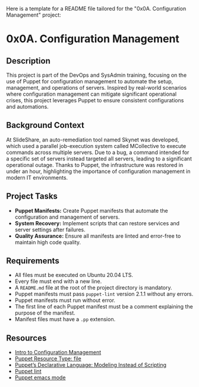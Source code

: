 Here is a template for a README file tailored for the "0x0A. Configuration Management" project:


# 0x0A. Configuration Management

## Description
This project is part of the DevOps and SysAdmin training, focusing on the use of Puppet for configuration management to automate the setup, management, and operations of servers. Inspired by real-world scenarios where configuration management can mitigate significant operational crises, this project leverages Puppet to ensure consistent configurations and automations.

## Background Context
At SlideShare, an auto-remediation tool named Skynet was developed, which used a parallel job-execution system called MCollective to execute commands across multiple servers. Due to a bug, a command intended for a specific set of servers instead targeted all servers, leading to a significant operational outage. Thanks to Puppet, the infrastructure was restored in under an hour, highlighting the importance of configuration management in modern IT environments.

## Project Tasks
- **Puppet Manifests:** Create Puppet manifests that automate the configuration and management of servers.
- **System Recovery:** Implement scripts that can restore services and server settings after failures.
- **Quality Assurance:** Ensure all manifests are linted and error-free to maintain high code quality.

## Requirements
- All files must be executed on Ubuntu 20.04 LTS.
- Every file must end with a new line.
- A `README.md` file at the root of the project directory is mandatory.
- Puppet manifests must pass `puppet-lint` version 2.1.1 without any errors.
- Puppet manifests must run without error.
- The first line of each Puppet manifest must be a comment explaining the purpose of the manifest.
- Manifest files must have a `.pp` extension.

## Resources
- [Intro to Configuration Management](https://linktoresource.com)
- [Puppet Resource Type: file](https://linktoresource.com)
- [Puppet’s Declarative Language: Modeling Instead of Scripting](https://linktoresource.com)
- [Puppet lint](https://linktoresource.com)
- [Puppet emacs mode](https://linktoresource.com)

